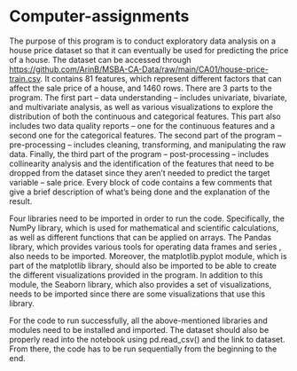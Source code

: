 # Computer-assignments
The purpose of this program is to conduct exploratory data analysis on a house price dataset so that it can eventually be used for predicting the price of a house. The dataset can be accessed through https://github.com/ArinB/MSBA-CA-Data/raw/main/CA01/house-price-train.csv. It contains 81 features, which represent different factors that can affect the sale price of a house, and 1460 rows. There are 3 parts to the program. The first part – data understanding – includes univariate, bivariate, and multivariate analysis, as well as various visualizations to explore the distribution of both the continuous and categorical features. This part also includes two data quality reports – one for the continuous features and a second one for the categorical features.  The second part of the program – pre-processing – includes cleaning, transforming, and manipulating the raw data. Finally, the third part of the program – post-processing – includes collinearity analysis and the identification of the features that need to be dropped from the dataset since they aren’t needed to predict the target variable – sale price. Every block of code contains a few comments that give a brief description of what’s being done and the explanation of the result.

Four libraries need to be imported in order to run the code. Specifically, the NumPy library, which is used for mathematical and scientific calculations, as well as different functions that can be applied on arrays. The Pandas library, which provides various tools for operating data frames and series , also needs to be imported. Moreover, the matplotlib.pyplot module, which is part of the matplotlib library, should also be imported to be able to create the different visualizations provided in the program. In addition to this module, the Seaborn library, which also provides a set of visualizations, needs to be imported since there are some visualizations that use this library. 

For the code to run successfully, all the above-mentioned libraries and modules need to be installed and imported. The dataset should also be properly read into the notebook using pd.read_csv() and the link to dataset. From there, the code has to be run sequentially from the beginning to the end. 

